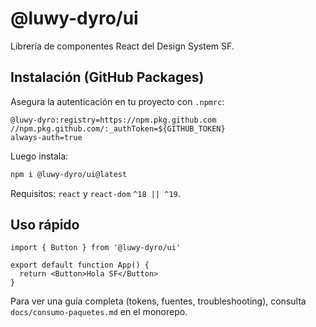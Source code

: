 # @luwy-dyro/ui

Librería de componentes React del Design System SF.

## Instalación (GitHub Packages)

Asegura la autenticación en tu proyecto con `.npmrc`:

```
@luwy-dyro:registry=https://npm.pkg.github.com
//npm.pkg.github.com/:_authToken=${GITHUB_TOKEN}
always-auth=true
```

Luego instala:

```bash
npm i @luwy-dyro/ui@latest
```

Requisitos: `react` y `react-dom` `^18 || ^19`.

## Uso rápido

```tsx
import { Button } from '@luwy-dyro/ui'

export default function App() {
  return <Button>Hola SF</Button>
}
```

Para ver una guía completa (tokens, fuentes, troubleshooting), consulta `docs/consumo-paquetes.md` en el monorepo.
